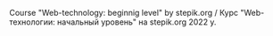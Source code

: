 Course "Web-technology: beginnig level" by stepik.org / Курс "Web-технологии: начальный уровень" на stepik.org
2022 y.
